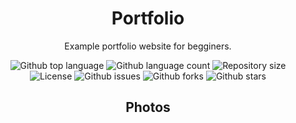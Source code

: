 <link rel="stylesheet" href="https://cdn.jsdelivr.net/gh/devicons/devicon@latest/devicon.min.css">


<div align="center">
    <h1>Portfolio</h1>
    <p>Example portfolio website for begginers.</p>
    <p align="center">
    <img alt="Github top language" src="https://img.shields.io/github/languages/top/hacimertgokhan/Portfolio?color=56BEB8">
    <img alt="Github language count" src="https://img.shields.io/github/languages/count/hacimertgokhan/Portfolio?color=56BEB8">
    <img alt="Repository size" src="https://img.shields.io/github/repo-size/hacimertgokhan/Portfolio?color=56BEB8">
    <img alt="License" src="https://img.shields.io/github/license/hacimertgokhan/Portfolio?color=56BEB8">
    <img alt="Github issues" src="https://img.shields.io/github/issues/hacimertgokhan/Portfolio?color=56BEB8" /> 
    <img alt="Github forks" src="https://img.shields.io/github/forks/hacimertgokhan/Portfolio?color=56BEB8" /> 
    <img alt="Github stars" src="https://img.shields.io/github/stars/hacimertgokhan/Portfolio?color=56BEB8" /> 
    </p>
</div>

<div align="center">
    <h2>Photos</h2>
    <br>
</div>
